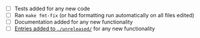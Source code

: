 <!-- Please ensure that your PR includes the following, as needed -->

- [ ] Tests added for any new code
- [ ] Ran `make fmt-fix` (or had formatting run automatically on all files edited)
- [ ] Documentation added for any new functionality
- [ ] [Entries added to `./unreleased/`][changelog format] for any new functionality

[changelog format]: https://github.com/informalsystems/apalache/blob/main/CONTRIBUTING.md#how-to-record-a-change
